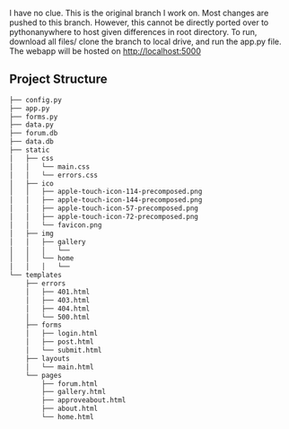 I have no clue.
This is  the original branch I work on. Most changes are pushed to this branch.
However, this cannot be directly ported over to pythonanywhere to host given differences in root directory.
To run, download all files/ clone the branch to local drive, and run the app.py file. The webapp will be hosted on [http://localhost:5000](http://localhost:5000)

Project Structure
--------

  ```sh
  ├── config.py
  ├── app.py
  ├── forms.py
  ├── data.py
  ├── forum.db
  ├── data.db
  ├── static
  │   ├── css
  │   │   └── main.css
  │   │   └── errors.css
  │   ├── ico
  │   │   ├── apple-touch-icon-114-precomposed.png
  │   │   ├── apple-touch-icon-144-precomposed.png
  │   │   ├── apple-touch-icon-57-precomposed.png
  │   │   ├── apple-touch-icon-72-precomposed.png
  │   │   └── favicon.png
  │   ├── img
  │   │   ├── gallery
  │   │   │   └── 
  │   │   └── home
  │   │   │   └── 
  └── templates
      ├── errors
      │   ├── 401.html
      │   ├── 403.html
      │   ├── 404.html
      │   └── 500.html
      ├── forms
      │   ├── login.html
      │   ├── post.html
      │   └── submit.html
      ├── layouts
      │   └── main.html
      └── pages
          ├── forum.html
          ├── gallery.html
          ├── approveabout.html
          ├── about.html
          └── home.html
  ```



